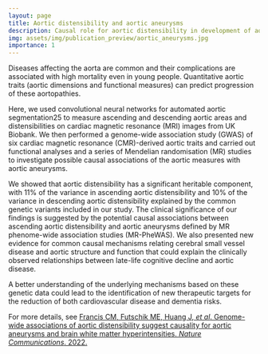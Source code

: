 ```yaml
---
layout: page
title: Aortic distensibility and aortic aneurysms
description: Causal role for aortic distensibility in development of aortic aneurysms
img: assets/img/publication_preview/aortic_aneurysms.jpg
importance: 1
---
```


Diseases affecting the aorta are common and their complications are associated with high mortality even in young people. Quantitative aortic traits (aortic dimensions and functional measures) can predict progression of these aortopathies.

Here, we used convolutional neural networks for automated aortic segmentation25 to measure ascending and descending aortic areas and distensibilities on cardiac magnetic resonance (MRI) images from UK Biobank. We then performed a genome-wide association study (GWAS) of six cardiac magnetic resonance (CMR)-derived aortic traits and carried out functional analyses and a series of Mendelian randomisation (MR) studies to investigate possible causal associations of the aortic measures with aortic aneurysms.

We showed that aortic distensibility has a significant heritable component, with 11% of the variance in ascending aortic distensibility and 10% of the variance in descending aortic distensibility explained by the common genetic variants included in our study. The clinical significance of our findings is suggested by the potential causal associations between ascending aortic distensibility and aortic aneurysms defined by MR phenome-wide association studies (MR-PheWAS). We also presented new evidence for common causal mechanisms relating cerebral small vessel disease and aortic structure and function that could explain the clinically observed relationships between late-life cognitive decline and aortic disease.

A better understanding of the underlying mechanisms based on these genetic data could lead to the identification of new therapeutic targets for the reduction of both cardiovascular disease and dementia risks.

For more details, see <a href="https://www.nature.com/articles/s41467-022-32219-x" target="_blank">Francis CM, Futschik ME, Huang J, _et al_. Genome-wide associations of aortic distensibility suggest causality for aortic aneurysms and brain white matter hyperintensities. _Nature Communications_. 2022.</a>
